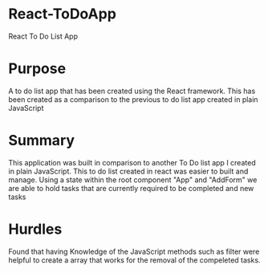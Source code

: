 # React-ToDoApp

React To Do List App

# Purpose

A to do list app that has been created using the React framework. This has been created as a comparison to the previous to do list app created in plain JavaScript

# Summary

This application was built in comparison to another To Do list app I created in plain JavaScript. This to do list created in react was easier to built and manage. Using a state within the root component "App" and "AddForm" we are able to hold tasks that are currently required to be completed and new tasks

# Hurdles

Found that having Knowledge of the JavaScript methods such as filter were helpful to create a array that works for the removal of the compeleted tasks.
